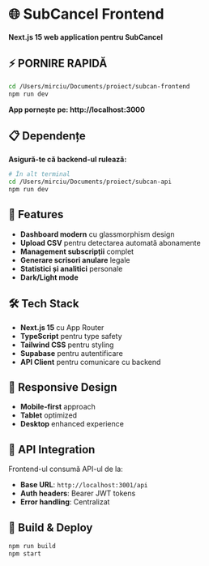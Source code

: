 # 🌐 SubCancel Frontend

**Next.js 15 web application pentru SubCancel**

## ⚡ PORNIRE RAPIDĂ

```bash
cd /Users/mirciu/Documents/proiect/subcan-frontend
npm run dev
```

**App pornește pe: http://localhost:3000**

## 📋 Dependențe

**Asigură-te că backend-ul rulează:**
```bash
# În alt terminal
cd /Users/mirciu/Documents/proiect/subcan-api
npm run dev
```

## 🎨 Features

- **Dashboard modern** cu glassmorphism design
- **Upload CSV** pentru detectarea automată abonamente
- **Management subscripții** complet
- **Generare scrisori anulare** legale
- **Statistici și analitici** personale
- **Dark/Light mode**

## 🛠 Tech Stack

- **Next.js 15** cu App Router
- **TypeScript** pentru type safety
- **Tailwind CSS** pentru styling
- **Supabase** pentru autentificare
- **API Client** pentru comunicare cu backend

## 📱 Responsive Design

- **Mobile-first** approach
- **Tablet** optimized
- **Desktop** enhanced experience

## 🔗 API Integration

Frontend-ul consumă API-ul de la:
- **Base URL**: `http://localhost:3001/api`
- **Auth headers**: Bearer JWT tokens
- **Error handling**: Centralizat

## 🚀 Build & Deploy

```bash
npm run build
npm start
```
